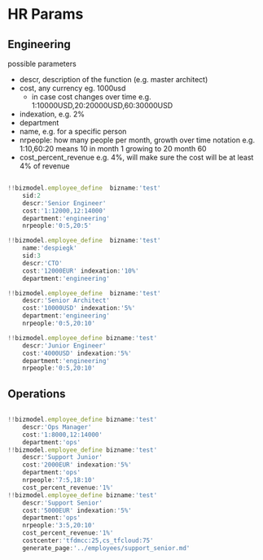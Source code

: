 # HR Params

## Engineering

possible parameters

- descr, description of the function (e.g. master architect)
- cost, any currency eg. 1000usd
  - in case cost changes over time e.g. 1:10000USD,20:20000USD,60:30000USD
- indexation, e.g. 2%
- department
- name, e.g. for a specific person
- nrpeople: how many people per month, growth over time notation e.g. 1:10,60:20  means 10 in month 1 growing to 20 month 60
- cost_percent_revenue e.g. 4%, will make sure the cost will be at least 4% of revenue

```js

!!bizmodel.employee_define  bizname:'test'
    sid:2
    descr:'Senior Engineer' 
    cost:'1:12000,12:14000'
    department:'engineering'
    nrpeople:'0:5,20:5'

!!bizmodel.employee_define  bizname:'test'
    name:'despiegk'
    sid:3
    descr:'CTO'  
    cost:'12000EUR' indexation:'10%' 
    department:'engineering'

!!bizmodel.employee_define  bizname:'test'
    descr:'Senior Architect'  
    cost:'10000USD' indexation:'5%' 
    department:'engineering'
    nrpeople:'0:5,20:10'

!!bizmodel.employee_define bizname:'test'
    descr:'Junior Engineer' 
    cost:'4000USD' indexation:'5%' 
    department:'engineering'
    nrpeople:'0:5,20:10'

```


## Operations

```js

!!bizmodel.employee_define bizname:'test'
    descr:'Ops Manager' 
    cost:'1:8000,12:14000'
    department:'ops'
!!bizmodel.employee_define bizname:'test'
    descr:'Support Junior'  
    cost:'2000EUR' indexation:'5%' 
    department:'ops'
    nrpeople:'7:5,18:10'
    cost_percent_revenue:'1%'
!!bizmodel.employee_define bizname:'test'
    descr:'Support Senior'  
    cost:'5000EUR' indexation:'5%' 
    department:'ops'
    nrpeople:'3:5,20:10'
    cost_percent_revenue:'1%'
    costcenter:'tfdmcc:25,cs_tfcloud:75'
    generate_page:'../employees/support_senior.md'
```